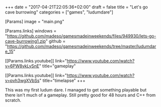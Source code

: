 +++
date = "2017-04-21T22:05:36+02:00"
draft = false
title = "Let's go cave burrowing"
categories = ["games", "ludumdare"]

[Params]
image = "main.png"

[Params.links]
windows = "https://github.com/madeso/gamesmadeinweekends/files/949930/lets-go-cave-burrowing1.zip"
github = "https://github.com/madeso/gamesmadeinweekends/tree/master/ludumdare_15"

[[Params.links.youtube]]
link="https://www.youtube.com/watch?v=6PW8vkLySnE"
title="gameplay"

[[Params.links.youtube]]
link="https://www.youtube.com/watch?v=pvh3wgXVbSs"
title="timelapse"
+++

This was my first ludum dare. I managed to get something playable but there isn't much of a gameplay. Still pretty good for 48 hours and C++ from scratch.

